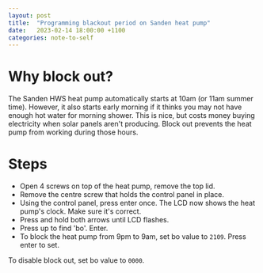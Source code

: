 ```yaml
---
layout: post
title:  "Programming blackout period on Sanden heat pump"
date:   2023-02-14 18:00:00 +1100
categories: note-to-self
---
```


# Why block out?
The Sanden HWS heat pump automatically starts at 10am (or 11am summer time). However, it also 
starts early morning if it thinks you may not have enough hot water for morning shower. This is nice, 
but costs money buying electricity when solar panels aren't producing. Block out prevents the heat pump from 
working during those hours.

# Steps

- Open 4 screws on top of the heat pump, remove the top lid.
- Remove the centre screw that holds the control panel in place.
- Using the control panel, press enter once. The LCD now shows the heat pump's clock. Make sure it's correct.
- Press and hold both arrows until LCD flashes.
- Press up to find 'bo'. Enter.
- To block the heat pump from 9pm to 9am, set bo value to `2109`. Press enter to set.

To disable block out, set bo value to `0000`.
